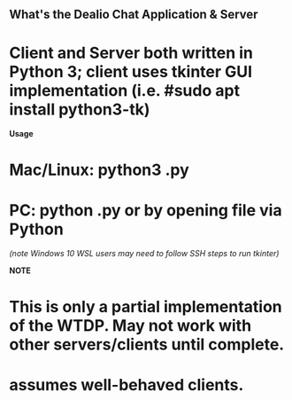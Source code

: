 ## What's the Dealio Chat Application & Server

# Client and Server both written in Python 3; client uses tkinter GUI implementation (i.e. #sudo apt install python3-tk)

**Usage**
# Mac/Linux: python3 <filename>.py
# PC: python <filename>.py or by opening file via Python 
*(note Windows 10 WSL users may need to follow SSH steps to run tkinter)*

**NOTE**
# This is only a partial implementation of the WTDP.  May not work with other servers/clients until complete.
# assumes well-behaved clients.
